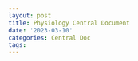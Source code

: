 ```yaml
---
layout: post
title: Physiology Central Document
date: '2023-03-10'
categories: Central Doc
tags: 
---
```

